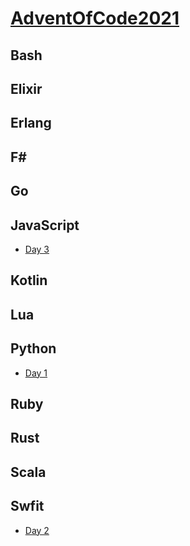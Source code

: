 # [AdventOfCode2021](https://adventofcode.com/2021)


## Bash

## Elixir

## Erlang

## F#

## Go

## JavaScript
- [Day 3](https://github.com/blauentag/AdventOfCode2021/tree/main/day_3)

## Kotlin

## Lua

## Python
- [Day 1](https://github.com/blauentag/AdventOfCode2021/tree/main/day_1)

## Ruby

## Rust

## Scala

## Swfit
- [Day 2](https://github.com/blauentag/AdventOfCode2021/tree/main/day_2)
